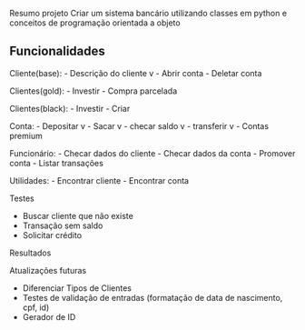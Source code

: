 Resumo projeto
Criar um sistema bancário utilizando classes em python e conceitos de programação orientada a objeto

## Funcionalidades
Cliente(base):
    - Descrição do cliente v
    - Abrir conta
    - Deletar conta

Clientes(gold):
    - Investir
    - Compra parcelada

Clientes(black):
    - Investir 
    - Criar

Conta: 
    - Depositar v
    - Sacar v
    - checar saldo v
    - transferir v
    - Contas premium

Funcionário:
    - Checar dados do cliente 
    - Checar dados da conta 
    - Promover conta 
    - Listar transações 

Utilidades:
    - Encontrar cliente 
    - Encontrar conta

Testes
- Buscar cliente que não existe
- Transação sem saldo
- Solicitar crédito

Resultados


Atualizações futuras
- Diferenciar Tipos de Clientes
- Testes de validação de entradas (formatação de data de nascimento, cpf, id)
- Gerador de ID
